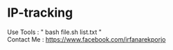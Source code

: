 # IP-tracking

Use Tools : " bash file.sh list.txt "
<br>
Contact Me : https://www.facebook.com/irfanarekporjo
